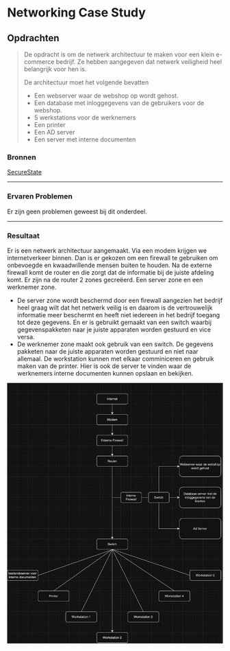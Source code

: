 # Networking Case Study


## Opdrachten

>De opdracht is om de netwerk architectuur te maken voor een klein e-commerce bedrijf. Ze hebben aangegeven dat netwerk veiligheid heel belangrijk voor hen is.
>
>De architectuur moet het volgende bevatten
>- Een webserver waar de webshop op wordt gehost.
>- Een database met inloggegevens van de gebruikers voor de webshop.
>- 5 werkstations voor de werknemers
>- Een printer
>- Een AD server
>- Een server met interne documenten 

### Bronnen

[SecureState](https://www.youtube.com/watch?v=oopkClg1kxM)

---

### Ervaren Problemen
Er zijn geen problemen geweest bij dit onderdeel.


---
### Resultaat

Er is een netwerk architectuur aangemaakt. Via een modem krijgen we internetverkeer binnen. Dan is er gekozen om een firewall te gebruiken om onbevoegde en kwaadwillende mensen buiten te houden. Na de externe firewall komt de router en die zorgt dat de informatie bij de juiste afdeling komt. Er zijn na de router 2 zones gecreëerd. Een server zone en een werknemer zone. 
- De server zone wordt beschermd door een firewall aangezien het bedrijf heel graag wilt dat het netwerk veilig is en daarom is de vertrouwelijk informatie meer beschermt en heeft niet iedereen in het bedrijf toegang tot deze gegevens. En er is gebruikt gemaakt van een switch waarbij gegevenspakketen  naar je juiste apparaten worden gestuurd en vice versa.
- De werknemer zone maakt ook gebruik van een switch. De gegevens pakketen naar de juiste apparaten worden gestuurd en niet naar allemaal. De workstation kunnen met elkaar comminiceren en gebruik maken van de printer. Hier is ook de server te vinden waar de werknemers interne documenten kunnen opslaan en bekijken.


![afbeeldingNetwerkArchitectuur](../00_includes/02_Cloud_1/07_Network_case_study/Netwerk%20Architectuur.png)